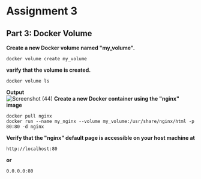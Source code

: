 # Assignment 3
## Part 3: Docker Volume

**Create a new Docker volume named "my_volume".**
```
docker volume create my_volume
```
**varify that the volume is created.**
```
docker volume ls
```
**Output** <br />
![Screenshot (44)](https://user-images.githubusercontent.com/65711565/227238306-1e0c87b8-0636-446d-9d95-ad7f838a9a54.png)
**Create a new Docker container using the "nginx" image**
```
docker pull nginx
docker run --name my_nginx --volume my_volume:/usr/share/nginx/html -p 80:80 -d nginx
```
**Verify that the "nginx" default page is accessible on your host machine at**
```
http://localhost:80
```
**or**
```
0.0.0.0:80
```
